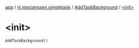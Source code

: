 [app](../../index.md) / [nl.mpcjanssen.simpletask](../index.md) / [AddTaskBackground](index.md) / [&lt;init&gt;](.)

# &lt;init&gt;

`AddTaskBackground()`